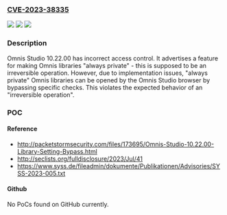 ### [CVE-2023-38335](https://cve.mitre.org/cgi-bin/cvename.cgi?name=CVE-2023-38335)
![](https://img.shields.io/static/v1?label=Product&message=n%2Fa&color=blue)
![](https://img.shields.io/static/v1?label=Version&message=n%2Fa&color=blue)
![](https://img.shields.io/static/v1?label=Vulnerability&message=n%2Fa&color=brighgreen)

### Description

Omnis Studio 10.22.00 has incorrect access control. It advertises a feature for making Omnis libraries "always private" - this is supposed to be an irreversible operation. However, due to implementation issues, "always private" Omnis libraries can be opened by the Omnis Studio browser by bypassing specific checks. This violates the expected behavior of an "irreversible operation".

### POC

#### Reference
- http://packetstormsecurity.com/files/173695/Omnis-Studio-10.22.00-Library-Setting-Bypass.html
- http://seclists.org/fulldisclosure/2023/Jul/41
- https://www.syss.de/fileadmin/dokumente/Publikationen/Advisories/SYSS-2023-005.txt

#### Github
No PoCs found on GitHub currently.

